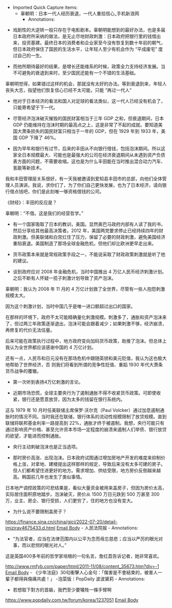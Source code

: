 - Imported Quick Capture items:
    - 辜朝明：日本一代人经历衰退，一代人重拾信心_手机新浪网
        - Annotations:

* 戏剧性的大逆转一般只存在于电影剧本。辜朝明能想到的最好办法，也是多届日本政府所采纳的做法，是无止尽地财政刺激：日本政府把银行里的钱借出来，投资基建。最终日本的消费者和企业家至今没有恢复到数十年前的朝气，但日本政府保住了国民的生活水平，让年轻人至少有机会作为 “平成废宅” 度过自己的一生。

* 而他所期待最好的结果，是增长还能维系的时候，政策全力支持经济发展。当不可避免的衰退到来时，至少国民还能有一个不错的生活基础。

辜朝明觉得，如果错过这样的机会，那就没有太好的办法。等到衰退到来，年轻人丧失大志，指望他们恢复信心已经不太可能，只能 “再过一代人”

* 他对于日本经济的看法和国人对足球的看法类似，这一代人已经没有机会了，只能寄希望于下一代。

* 尽管经济泡沫破灭摧毁的国民财富相当于三年 GDP 之和，但衰退期间，日本 GDP 仍能维持在泡沫时期的最高点之上，这是非常了不起的成就。要知道美国大萧条损失的国民财富只相当于一年的 GDP，但在 1929 年到 1933 年，美国 GDP 下降了 46%。

* 因为早年和银行有过节，后来的丰田从不向银行借钱，包括泡沫期间。所以这家全日本规模最大、可能也是最强大的公司在经济衰退期间从未遇到资产负债表方面的问题，不需要收缩。这也是为什么丰田能在当时推出混合动力汽车、氢能等新技术。

我和丰田管理层关系很好，有一天我被邀请到爱知县丰田市的总部，向他们全体管理人员演讲。我说，求你们了，为了你们自己更快发展，也为了日本经济，请向银行借点钱吧，你们是此刻唯一够资格借钱的公司。

《财经》：丰田的反应是？

辜朝明：“不借。这是我们的经营哲学。”

* 有一个国家吸取了日本的教训，美国。显然奥巴马政府内部有人读了我的书，然后分享给其他最高决策者。2012 年，美国两党要求停止已经持续四年的财政刺激。但美联储和白宫扛住了压力，保留了必要的财政刺激，避免美国经济重陷衰退。美国制造了那场全球金融危机，但他们却比欧洲更早走出来。

* 货币政策本来就是常规政策手段之一，不能说采取了财政政策刺激就是听了他的建议。

* 谈到政府应对 2008 年金融危机，当时中国推出 4 万亿人民币经济刺激计划。之后不断有人怀疑一揽子刺激计划导致了资产泡沫。

辜朝明：我认为 2008 年 11 月的 4 万亿计划救了全世界，尽管有一些人抱怨刺激规模太大。

因为这个刺激计划，当时中国几乎是唯一进口额超过出口的国家。

在那样的环境下，政府不太可能精确量化刺激规模。刺激多了，通胀和资产泡沫来了，但过两三年政策逐渐退出，泡沫可能会跟着减少；如果刺激不够，经济崩溃，再修复的代价无法估量。

后来可能在政策执行过程中，地方政府变向加码货币政策，助推了泡沫。但总体上我认为全世界都应该感谢中国的 4 万亿计划。

还有一点，人民币和日元没有在那场危机中跟随英镑和美元贬值，我认为这也极大地帮助了世界经济，否 则我们将看到所谓的竞争性贬值、重蹈 1930
年代大萧条货币战争的覆辙。

* 第一次听到表扬4万亿刺激的言论。

* 近期市场恐慌，全球主要央行为了遏制通胀不得不收紧货币政策。可即使收紧，银行还是愿意放贷，因为太多的钱留在银行系统内。

这与 1979 年 10 月时任美联储主席保罗·沃尔克（Paul
Volcker）通过加息遏制通胀时的情况不同。当时我还在联储，银行体系的流动性规模限制了放贷规模。直到联储将联邦基金利率一路提高到
22%，通胀才终于被遏制。我想，央行可能只有通过影响资产价格、甚至允许资本市场一定程度的崩溃来遏制人们举债、银行放贷的欲望，才能进而控制通胀。

* 央行主动刺破泡沫也是正当选项。

* 那时房价高涨、出现泡沫。日本政府试图通过增加房地产开发的难度来抑制价格上涨，对拿地、建楼提出这样那样的规定，导致后来没有太多可建的房子。但人们都希望住进更好的地方。需求增加、供给受限，地方房价反倒越来越高。韩国前几年也发生了类似事情。

日本地产调控政策的可悲结果是，看似大量资金被用来盖房子，但因为房价太高，实际居住面积原地踏步。泡沫破灭，房价从 1500 万日元跌到 500 万甚至 300
万，业主、房企、银行受损，人们更穷了，住的地方也没有变大。

* 为什么说不要限制盖房子？



https://finance.sina.cn/china/gjcj/2022-07-20/detail-imizirav4675433.d.html [Email Body](https://files.todoist.com/WcYlGSz_P_GbvMz-ecQKbZ7q2xS7WvtbpVKzdLFONd5zWwBs1AFYonk4AEMBgfu0/by/21878347/as/file.html)
    - 人民法院报
        - Annotations:

* “为法官者，应当在法律范围内以公平为念而毋忘慈悲；应当以严厉的眼光对事，而以悲悯的眼光对人。”

这是英国400多年前的哲学家培根的一句名言。詹红荔告诉记者，她非常喜欢。



http://www.rmfyb.com/paper/html/2011-11/08/content_35673.htm?div=-1 [Email Body](https://files.todoist.com/56wQq95RA1kLASiFJGzBuTeMYe0f36egr4Nqd5nSSLJN2gsVrU6GYSFq5XOCSnqs/by/21878347/as/file.html)
    - 《少年法庭》30句衝擊人心金句：「傷害是不會結束的，被害人一輩子都得與傷痛共處！」 -泡菜版｜PopDaily 波波黛莉
        - Annotations:

* 若想取下對方的首級，我們至少要犧牲一條手臂啊



https://www.popdaily.com.tw/forum/korea/1237051 [Email Body](https://files.todoist.com/kk97re-oPuQpZg_IP3lhOmWQJrmQp4agq4UYGJMCSgg8genc1oRZI8wV5_QqwH9O/by/21878347/as/file.html)
